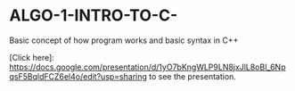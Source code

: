 # ALGO-1-INTRO-TO-C-
Basic concept of how program works and basic syntax in C++

[Click here]: https://docs.google.com/presentation/d/1yO7bKngWLP9LN8jxJlL8oBI_6NpqsF5BqldFCZ6el4o/edit?usp=sharing to see the presentation.

